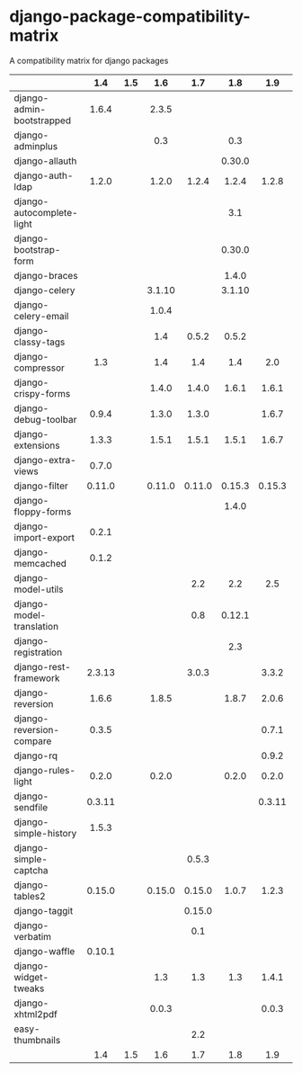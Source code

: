 # django-package-compatibility-matrix
A compatibility matrix for django packages


|                            | 1.4   | 1.5 | 1.6   | 1.7   | 1.8   | 1.9   | 1.10| 1.11| 2.0 | 2.1 |
| -------------------        |:---:  |:---:|:---:  |:---:  |:---:  |:---:  |:---:|:---:|:---:|:---:|
| django-admin-bootstrapped  |1.6.4  |     |2.3.5  |       |       |       |     |     |     |     |   
| django-adminplus           |       |     |0.3    |       | 0.3   |       |     |     |     |     |   
| django-allauth             |       |     |       |       |0.30.0 |       |     |     |     |     |   
| django-auth-ldap           |1.2.0  |     |1.2.0  |1.2.4  |1.2.4  |1.2.8  |     |     |     |     |   
| django-autocomplete-light  |       |     |       |       |3.1    |       |     |     |     |     |   
| django-bootstrap-form      |       |     |       |       |0.30.0 |       |     |     |     |     |   
| django-braces              |       |     |       |       |1.4.0  |       |     |     |     |     |   
| django-celery              |       |     |3.1.10 |       |3.1.10 |       |     |     |     |     |   
| django-celery-email        |       |     |1.0.4  |       |       |       |     |     |     |     |   
| django-classy-tags         |       |     | 1.4   |0.5.2  |0.5.2  |       |     |     |     |     |   
| django-compressor          |1.3    |     | 1.4   | 1.4   |1.4    |2.0    |     |     |     |     |   
| django-crispy-forms        |       |     | 1.4.0 |1.4.0  |1.6.1  |1.6.1  |     |     |     |     |   
| django-debug-toolbar       |0.9.4  |     |1.3.0  |1.3.0  |       |1.6.7  |     |     |     |     |   
| django-extensions          |1.3.3  |     |1.5.1  |1.5.1  |1.5.1  |1.6.7  |     |     |     |     |   
| django-extra-views         |0.7.0  |     |       |       |       |       |     |     |     |     |   
| django-filter              |0.11.0 |     |0.11.0 |0.11.0 |0.15.3 |0.15.3 |     |     |     |     |   
| django-floppy-forms        |       |     |       |       |1.4.0  |       |     |     |     |     |   
| django-import-export       |0.2.1  |     |       |       |       |       |     |     |     |     |   
| django-memcached           |0.1.2  |     |       |       |       |       |     |     |     |     |   
| django-model-utils         |       |     |       |2.2    |  2.2  |2.5    |     |     |     |     |   
| django-model-translation   |       |     |       | 0.8   |0.12.1 |       |     |     |     |     |   
| django-registration        |       |     |       |       |2.3    |       |     |     |     |     |   
| django-rest-framework      |2.3.13 |     |       |3.0.3  |       |3.3.2  |     |     |     |     |   
| django-reversion           |1.6.6  |     | 1.8.5 |       |1.8.7  |2.0.6  |     |     |     |     |   
| django-reversion-compare   |0.3.5  |     |       |       |       |0.7.1  |     |     |     |     |   
| django-rq                  |       |     |       |       |       |0.9.2  |     |     |     |     |   
| django-rules-light         | 0.2.0 |     | 0.2.0 |       |0.2.0  |0.2.0  |     |     |     |     |   
| django-sendfile            |0.3.11 |     |       |       |       |0.3.11 |     |     |     |     |   
| django-simple-history      |1.5.3  |     |       |       |       |       |     |     |     |     |   
| django-simple-captcha      |       |     |       |0.5.3  |       |       |     |     |     |     |   
| django-tables2             |0.15.0 |     | 0.15.0|0.15.0 |1.0.7  |1.2.3  |     |     |     |     |   
| django-taggit              |       |     |       |0.15.0 |       |       |     |     |     |     |   
| django-verbatim            |       |     |       | 0.1   |       |       |     |     |     |     |   
| django-waffle              |0.10.1 |     |       |       |       |       |     |     |     |     |   
| django-widget-tweaks       |       |     | 1.3   |1.3    | 1.3   |1.4.1  |     |     |     |     |   
| django-xhtml2pdf           |       |     | 0.0.3 |       |       |0.0.3  |     |     |     |     |   
| easy-thumbnails            |       |     |       |  2.2  |       |       |     |     |     |     |   
|                            | 1.4   | 1.5 | 1.6   | 1.7   | 1.8   | 1.9   | 1.10| 1.11| 2.0 | 2.1 |
